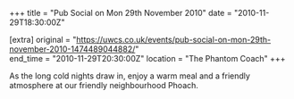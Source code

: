 +++
title = "Pub Social on Mon 29th November 2010"
date = "2010-11-29T18:30:00Z"

[extra]
original = "https://uwcs.co.uk/events/pub-social-on-mon-29th-november-2010-1474489044882/"    
end_time = "2010-11-29T20:30:00Z"
location = "The Phantom Coach"
+++

As the long cold nights draw in, enjoy a warm meal and a friendly atmosphere at our friendly neighbourhood Phoach.

